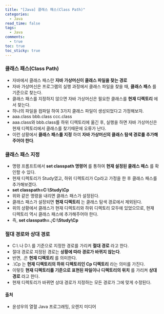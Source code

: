 ```yaml
---
title: "[Java] 클래스 패스(Class Path)"
categories:
  - Java
read_time: false
tags:
  - Java
comments:
  - true
toc: true
toc_sticky: true
---
```


### 클래스 패스(Class Path)
* 자바에서 클래스 패스란 __자바 가상머신이 클래스 파일을 찾는 경로__
* 자바 가상머신은 프로그램의 실행 과정에서 클래스 파일을 찾을 때, __클래스 패스__ 를 기준으로 찾는다.
* 클래스 패스를 지정하지 않으면 자바 가상머신은 필요한 클래스를 __현재 디렉토리__ 에서 찾는다.
* 하나의 파일을 컴파일 하여 3가지 클래스 파일이 생성되었다고 가정해보자.
* aaa.class bbb.class ccc.class
* aaa.class와 bbb.class를 하위 디렉토리에 옮긴 후, 실행을 하면 자바 가상머신은 현재 디렉토리에서 클래스를 찾기때문에 오류가 난다.
* 이런 상황에서 __클래스 패스를 지정__ 하여 __자바 가상머신의 클래스 탐색 경로를 추가해주어야 한다__.

### 클래스 패스 지정
* 명령 프롬프트에서 __set classpath 명령어__ 를 통하여 __현재 설정된 클래스 패스__ 를 확인할 수 있다.
* 현재 디렉토리가 Study였고, 하위 디렉토리가 Cp라고 가정을 한 후 클래스 패스를 추가해보겠다.
* __set classpath=C:\Study\Cp__
* 위와 같은 명령을 내리면 클래스 패스가 설정된다.
* 클래스 패스가 설정되면 __현재 디렉토리__ 는 클래스 탐색 경로에서 제외된다.
* 위의 상황에서 클래스가 현재 디렉토리와 하위 디렉토리 모두에 있었으므로, 현재 디렉토리 역시 클래스 패스에 추가해주어야 한다.
* 즉, __set classpath=.;C:\Study\Cp__

### 절대 경로와 상대 경로
* C:\ 나 D:\ 를 기준으로 지정한 경로를 가리켜 __절대 경로__ 라고 한다.
* 절대 경로로 지정된 경로는 __상황에 따라 경로가 바뀌지 않는다__.
* 반면, .은 __현재 디렉토리__ 를 의미한다.
* .\Cp 는 __현재 디렉토리의 하위 디렉토리인 Cp 디렉토리__ 라는 의미를 가진다.
* 이렇듯 __현재 디렉토리를 기준으로 표현된 파일이나 디렉토리의 위치__ 를 가리켜 __상대 경로__ 라고 한다.
* 현재 디렉토리가 바뀌면 상대 경로가 지정하는 모든 경로가 그에 맞게 수정된다.

#### 출처 
* 윤성우의 열혈 Java 프로그래밍, 오렌지 미디어